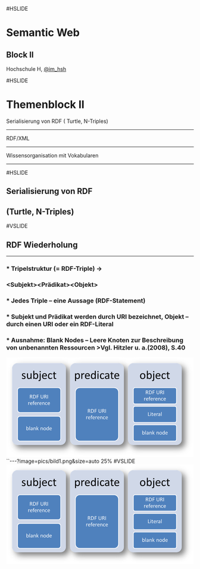 #HSLIDE

# Semantic Web
## Block II

Hochschule H,
[@im_hsh](https://twitter.com/im_hsh)

#HSLIDE

 # **Themenblock II**
 

   Serialisierung von RDF ( Turtle, N-Triples) 

   -------------------------------------------- 
   RDF/XML

   -------------------------------------------- 
   Wissensorganisation mit Vokabularen

   -------------------------------------------- 


#HSLIDE
   
   
## Serialisierung von RDF 
##      (Turtle, N-Triples) 

#VSLIDE
## RDF Wiederholung
--------------------------------------------
###   * Tripelstruktur (= RDF-Triple) -&gt;  
###   **&lt;Subjekt&gt;&lt;Prädikat&gt;&lt;Objekt&gt;**
   
###   * Jedes Triple – eine Aussage (RDF-Statement)
   
###   * Subjekt und Prädikat werden durch URI bezeichnet, Objekt – durch einen URI oder ein RDF-Literal
   
###   * Ausnahme: Blank Nodes – Leere Knoten zur Beschreibung von unbenannten Ressourcen >**Vgl. Hitzler u. a.(2008), S.40**

![Logo](pics/bild1.png)
``---?image=pics/bild1.png&size=auto 25%
#VSLIDE 
   ![Alternativer Text](/pics/bild1.png)
   

